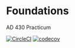 # Foundations
AD 430 Practicum

[![CircleCI](https://circleci.com/gh/foundationsapp/Foundations.svg?style=svg)](https://circleci.com/gh/foundationsapp/Foundations)
[![codecov](https://codecov.io/gh/foundationsapp/Foundations/branch/master/graph/badge.svg?token=W0X7yAeNj4)](https://codecov.io/gh/foundationsapp/Foundations)


